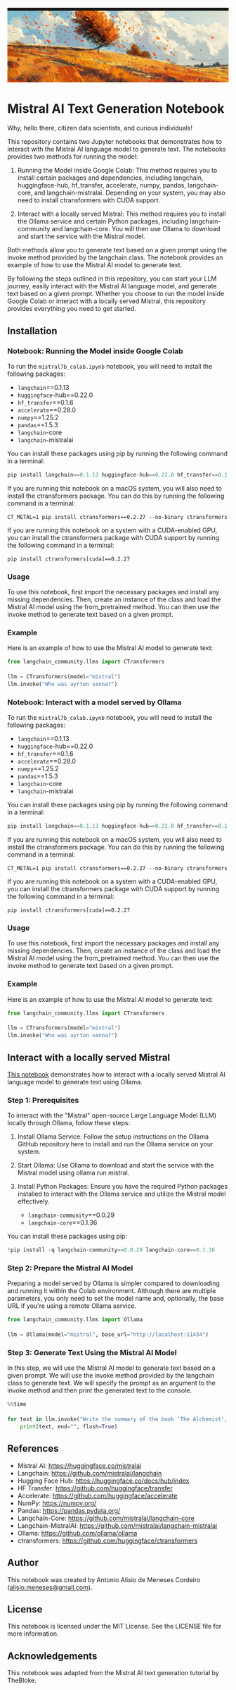 ![mistral wind](./mistral_wind.png)

# Mistral AI Text Generation Notebook

Why, hello there, citizen data scientists, and curious individuals!


This repository contains two Jupyter notebooks that demonstrates how to interact with the Mistral AI language model to generate text. The notebooks provides two methods for running the model:

1. Running the Model inside Google Colab: This method requires you to install certain packages and dependencies, including langchain, huggingface-hub, hf_transfer, accelerate, numpy, pandas, langchain-core, and langchain-mistralai. Depending on your system, you may also need to install ctransformers with CUDA support.

1. Interact with a locally served Mistral: This method requires you to install the Ollama service and certain Python packages, including langchain-community and langchain-core. You will then use Ollama to download and start the service with the Mistral model.

Both methods allow you to generate text based on a given prompt using the invoke method provided by the langchain class. The notebook provides an example of how to use the Mistral AI model to generate text.

By following the steps outlined in this repository, you can start your LLM journey, easily interact with the Mistral AI language model, and generate text based on a given prompt. Whether you choose to run the model inside Google Colab or interact with a locally served Mistral, this repository provides everything you need to get started.



## Installation

### Notebook: Running the Model inside Google Colab

To run the `mistral7b_colab.ipynb` notebook, you will need to install the following packages:

* `langchain`==0.1.13
* `huggingface`-hub==0.22.0
* `hf_transfer`==0.1.6
* `accelerate`==0.28.0
* `numpy`==1.25.2
* `pandas`==1.5.3
* `langchain`-core
* `langchain`-mistralai

You can install these packages using pip by running the following command in a terminal:

```python
pip install langchain==0.1.13 huggingface-hub==0.22.0 hf_transfer==0.1.6 accelerate==0.28.0 numpy==1.25.2 pandas==1.5.3 langchain-core langchain-mistralai
```

If you are running this notebook on a macOS system, you will also need to install the ctransformers package. You can do this by running the following command in a terminal:

```
CT_METAL=1 pip install ctransformers==0.2.27 --no-binary ctransformers
```

If you are running this notebook on a system with a CUDA-enabled GPU, you can install the ctransformers package with CUDA support by running the following command in a terminal:

```
pip install ctransformers[cuda]==0.2.27
```

### Usage

To use this notebook, first import the necessary packages and install any missing dependencies. Then, create an instance of the class and load the Mistral AI model using the from_pretrained method. You can then use the invoke method to generate text based on a given prompt.

### Example

Here is an example of how to use the Mistral AI model to generate text:

```python
from langchain_community.llms import CTransformers

llm = CTransformers(model="mistral")
llm.invoke("Who was ayrton senna?")
```
### Notebook: Interact with a model served by Ollama

To run the `mistral7b_colab.ipynb` notebook, you will need to install the following packages:

* `langchain`==0.1.13
* `huggingface`-hub==0.22.0
* `hf_transfer`==0.1.6
* `accelerate`==0.28.0
* `numpy`==1.25.2
* `pandas`==1.5.3
* `langchain`-core
* `langchain`-mistralai

You can install these packages using pip by running the following command in a terminal:

```python
pip install langchain==0.1.13 huggingface-hub==0.22.0 hf_transfer==0.1.6 accelerate==0.28.0 numpy==1.25.2 pandas==1.5.3 langchain-core langchain-mistralai
```

If you are running this notebook on a macOS system, you will also need to install the ctransformers package. You can do this by running the following command in a terminal:

```
CT_METAL=1 pip install ctransformers==0.2.27 --no-binary ctransformers
```

If you are running this notebook on a system with a CUDA-enabled GPU, you can install the ctransformers package with CUDA support by running the following command in a terminal:

```
pip install ctransformers[cuda]==0.2.27
```

### Usage

To use this notebook, first import the necessary packages and install any missing dependencies. Then, create an instance of the class and load the Mistral AI model using the from_pretrained method. You can then use the invoke method to generate text based on a given prompt.

### Example

Here is an example of how to use the Mistral AI model to generate text:

```python
from langchain_community.llms import CTransformers

llm = CTransformers(model="mistral")
llm.invoke("Who was ayrton senna?")
```

## Interact with a locally served Mistral

[This notebook](./mistral7b_ollama.ipynb) demonstrates how to interact with a locally served Mistral AI language model to generate text using Ollama.

### Step 1: Prerequisites
To interact with the "Mistral" open-source Large Language Model (LLM) locally through Ollama, follow these steps:

1. Install Ollama Service: Follow the setup instructions on the Ollama GitHub repository here to install and run the Ollama service on your system.

1. Start Ollama: Use Ollama to download and start the service with the Mistral model using ollama run mistral.

1. Install Python Packages: Ensure you have the required Python packages installed to interact with the Ollama service and utilize the Mistral model effectively.

    * `langchain-community`==0.0.29
    * `langchain-core`==0.1.36

You can install these packages using pip:
```python
!pip install -q langchain-community==0.0.29 langchain-core==0.1.36
```

### Step 2: Prepare the Mistral AI Model
Preparing a model served by Ollama is simpler compared to downloading and running it within the Colab environment. Although there are multiple parameters, you only need to set the model name and, optionally, the base URL if you're using a remote Ollama service.

```python
from langchain_community.llms import Ollama

llm = Ollama(model="mistral", base_url="http://localhost:11434")
```

### Step 3: Generate Text Using the Mistral AI Model
In this step, we will use the Mistral AI model to generate text based on a given prompt. We will use the invoke method provided by the langchain class to generate text. We will specify the prompt as an argument to the invoke method and then print the generated text to the console.

```python
%%time

for text in llm.invoke("Write the summary of the book 'The Alchemist', by Paulo Coelho"):
    print(text, end="", flush=True)
```

## References

* Mistral AI: https://huggingface.co/mistralai
* Langchain: https://github.com/mistralai/langchain
* Hugging Face Hub: https://huggingface.co/docs/hub/index
* HF Transfer: https://github.com/huggingface/transfer
* Accelerate: https://github.com/huggingface/accelerate
* NumPy: https://numpy.org/
* Pandas: https://pandas.pydata.org/
* Langchain-Core: https://github.com/mistralai/langchain-core
* Langchain-MistralAI: https://github.com/mistralai/langchain-mistralai
* Ollama: https://github.com/ollama/ollama
* ctransformers: https://github.com/huggingface/ctransformers


## Author

This notebook was created by Antonio Alisio de Meneses Cordeiro (alisio.meneses@gmail.com).

## License

This notebook is licensed under the MIT License. See the LICENSE file for more information.

## Acknowledgements

This notebook was adapted from the Mistral AI text generation tutorial by TheBloke.
